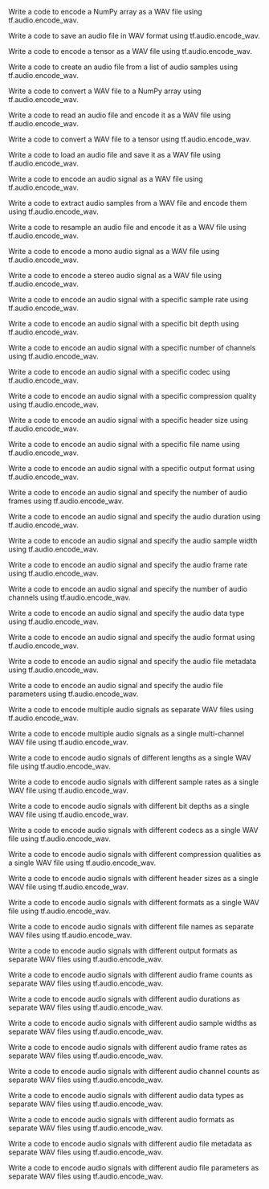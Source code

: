 Write a code to encode a NumPy array as a WAV file using tf.audio.encode_wav.

Write a code to save an audio file in WAV format using tf.audio.encode_wav.

Write a code to encode a tensor as a WAV file using tf.audio.encode_wav.

Write a code to create an audio file from a list of audio samples using tf.audio.encode_wav.

Write a code to convert a WAV file to a NumPy array using tf.audio.encode_wav.

Write a code to read an audio file and encode it as a WAV file using tf.audio.encode_wav.

Write a code to convert a WAV file to a tensor using tf.audio.encode_wav.

Write a code to load an audio file and save it as a WAV file using tf.audio.encode_wav.

Write a code to encode an audio signal as a WAV file using tf.audio.encode_wav.

Write a code to extract audio samples from a WAV file and encode them using tf.audio.encode_wav.

Write a code to resample an audio file and encode it as a WAV file using tf.audio.encode_wav.

Write a code to encode a mono audio signal as a WAV file using tf.audio.encode_wav.

Write a code to encode a stereo audio signal as a WAV file using tf.audio.encode_wav.

Write a code to encode an audio signal with a specific sample rate using tf.audio.encode_wav.

Write a code to encode an audio signal with a specific bit depth using tf.audio.encode_wav.

Write a code to encode an audio signal with a specific number of channels using tf.audio.encode_wav.

Write a code to encode an audio signal with a specific codec using tf.audio.encode_wav.

Write a code to encode an audio signal with a specific compression quality using tf.audio.encode_wav.

Write a code to encode an audio signal with a specific header size using tf.audio.encode_wav.

Write a code to encode an audio signal with a specific file name using tf.audio.encode_wav.

Write a code to encode an audio signal with a specific output format using tf.audio.encode_wav.

Write a code to encode an audio signal and specify the number of audio frames using tf.audio.encode_wav.

Write a code to encode an audio signal and specify the audio duration using tf.audio.encode_wav.

Write a code to encode an audio signal and specify the audio sample width using tf.audio.encode_wav.

Write a code to encode an audio signal and specify the audio frame rate using tf.audio.encode_wav.

Write a code to encode an audio signal and specify the number of audio channels using tf.audio.encode_wav.

Write a code to encode an audio signal and specify the audio data type using tf.audio.encode_wav.

Write a code to encode an audio signal and specify the audio format using tf.audio.encode_wav.

Write a code to encode an audio signal and specify the audio file metadata using tf.audio.encode_wav.

Write a code to encode an audio signal and specify the audio file parameters using tf.audio.encode_wav.

Write a code to encode multiple audio signals as separate WAV files using tf.audio.encode_wav.

Write a code to encode multiple audio signals as a single multi-channel WAV file using tf.audio.encode_wav.

Write a code to encode audio signals of different lengths as a single WAV file using tf.audio.encode_wav.

Write a code to encode audio signals with different sample rates as a single WAV file using tf.audio.encode_wav.

Write a code to encode audio signals with different bit depths as a single WAV file using tf.audio.encode_wav.

Write a code to encode audio signals with different codecs as a single WAV file using tf.audio.encode_wav.

Write a code to encode audio signals with different compression qualities as a single WAV file using tf.audio.encode_wav.

Write a code to encode audio signals with different header sizes as a single WAV file using tf.audio.encode_wav.

Write a code to encode audio signals with different formats as a single WAV file using tf.audio.encode_wav.

Write a code to encode audio signals with different file names as separate WAV files using tf.audio.encode_wav.

Write a code to encode audio signals with different output formats as separate WAV files using tf.audio.encode_wav.

Write a code to encode audio signals with different audio frame counts as separate WAV files using tf.audio.encode_wav.

Write a code to encode audio signals with different audio durations as separate WAV files using tf.audio.encode_wav.

Write a code to encode audio signals with different audio sample widths as separate WAV files using tf.audio.encode_wav.

Write a code to encode audio signals with different audio frame rates as separate WAV files using tf.audio.encode_wav.

Write a code to encode audio signals with different audio channel counts as separate WAV files using tf.audio.encode_wav.

Write a code to encode audio signals with different audio data types as separate WAV files using tf.audio.encode_wav.

Write a code to encode audio signals with different audio formats as separate WAV files using tf.audio.encode_wav.

Write a code to encode audio signals with different audio file metadata as separate WAV files using tf.audio.encode_wav.

Write a code to encode audio signals with different audio file parameters as separate WAV files using tf.audio.encode_wav.